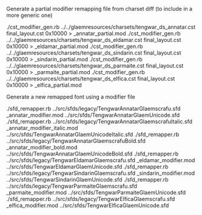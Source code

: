 Generate a partial modifier remapping file from charset diff (to include in a more generic one)

./cst_modifier_gen.rb ../../glaemresources/charsets/tengwar_ds_annatar.cst final_layout.cst 0x10000   > _annatar_partial.mod
./cst_modifier_gen.rb ../../glaemresources/charsets/tengwar_ds_eldamar.cst final_layout.cst 0x10000   > _eldamar_partial.mod
./cst_modifier_gen.rb ../../glaemresources/charsets/tengwar_ds_sindarin.cst final_layout.cst 0x10000  > _sindarin_partial.mod
./cst_modifier_gen.rb ../../glaemresources/charsets/tengwar_ds_parmaite.cst final_layout.cst 0x10000  > _parmaite_partial.mod
./cst_modifier_gen.rb ../../glaemresources/charsets/tengwar_ds_elfica.cst final_layout.cst 0x10000    > _elfica_partial.mod

Generate a new remapped font using a modifier file

./sfd_remapper.rb ../src/sfds/legacy/TengwarAnnatarGlaemscrafu.sfd        _annatar_modifier.mod         ../src/sfds/TengwarAnnatarGlaemUnicode.sfd
./sfd_remapper.rb ../src/sfds/legacy/TengwarAnnatarGlaemscrafuItalic.sfd  _annatar_modifier_italic.mod  ../src/sfds/TengwarAnnatarGlaemUnicodeItalic.sfd
./sfd_remapper.rb ../src/sfds/legacy/TengwarAnnatarGlaemscrafuBold.sfd    _annatar_modifier_bold.mod    ../src/sfds/TengwarAnnatarGlaemUnicodeBold.sfd
./sfd_remapper.rb ../src/sfds/legacy/TengwarEldamarGlaemscrafu.sfd        _eldamar_modifier.mod         ../src/sfds/TengwarEldamarGlaemUnicode.sfd
./sfd_remapper.rb ../src/sfds/legacy/TengwarSindarinGlaemscrafu.sfd       _sindarin_modifier.mod        ../src/sfds/TengwarSindarinGlaemUnicode.sfd
./sfd_remapper.rb ../src/sfds/legacy/TengwarParmaiteGlaemscrafu.sfd       _parmaite_modifier.mod        ../src/sfds/TengwarParmaiteGlaemUnicode.sfd
./sfd_remapper.rb ../src/sfds/legacy/TengwarElficaGlaemscrafu.sfd         _elfica_modifier.mod          ../src/sfds/TengwarElficaGlaemUnicode.sfd
